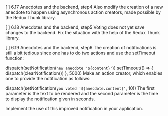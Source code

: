 [ ] 6.17 Anecdotes and the backend, step4
Also modify the creation of a new anecdote to happen using asynchronous action creators, made possible by the Redux Thunk library.

[ ] 6.18 Anecdotes and the backend, step5
Voting does not yet save changes to the backend. Fix the situation with the help of the Redux Thunk library.

[ ] 6.19 Anecdotes and the backend, step6
The creation of notifications is still a bit tedious since one has to do two actions and use the setTimeout function:

dispatch(setNotification(`new anecdote '${content}'`))
setTimeout(() => {
  dispatch(clearNotification())
}, 5000)
Make an action creator, which enables one to provide the notification as follows:

dispatch(setNotification(`you voted '${anecdote.content}'`, 10))
The first parameter is the text to be rendered and the second parameter is the time to display the notification given in seconds.

Implement the use of this improved notification in your application.